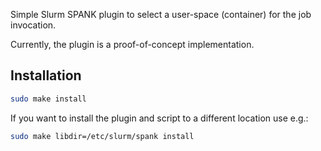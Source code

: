 Simple Slurm SPANK plugin to select a user-space (container) for the job 
invocation.

Currently, the plugin is a proof-of-concept implementation.

## Installation

```sh
sudo make install
```

If you want to install the plugin and script to a different location use e.g.:
```sh
sudo make libdir=/etc/slurm/spank install
```
